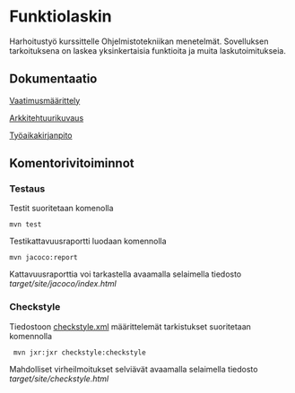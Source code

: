 # Funktiolaskin
Harhoitustyö kurssittelle Ohjelmistotekniikan menetelmät. Sovelluksen 
tarkoituksena on laskea yksinkertaisia funktioita ja muita 
laskutoimitukseia.

## Dokumentaatio

[Vaatimusmäärittely](https://github.com/eidzei/otm-harjoitustyo/blob/master/dokumentointi/vaatimusmaarittely.md)

[Arkkitehtuurikuvaus](https://github.com/eidzei/otm-harjoitustyo/blob/master/dokumentointi/arkkitehtuuri.md)

[Työaikakirjanpito](https://github.com/eidzei/otm-harjoitustyo/blob/master/dokumentointi/tyoaikakirjanpito.md)

## Komentorivitoiminnot

### Testaus
Testit suoritetaan komenolla

```
mvn test
```
 
Testikattavuusraportti luodaan komennolla

```
mvn jacoco:report
```
 
Kattavuusraporttia voi tarkastella avaamalla selaimella tiedosto 
_target/site/jacoco/index.html_

### Checkstyle

Tiedostoon [checkstyle.xml](https://github.com/eidzei/otm-harjoitustyo/blob/master/Funktiolaskin/checkstyle.xml) määrittelemät tarkistukset suoritetaan komennolla

```
 mvn jxr:jxr checkstyle:checkstyle
```

Mahdolliset virheilmoitukset selviävät avaamalla selaimella tiedosto _target/site/checkstyle.html_
